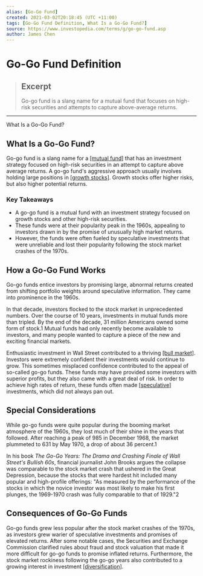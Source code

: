 ```yaml
---
alias: [Go-Go Fund]
created: 2021-03-02T20:18:45 (UTC +11:00)
tags: [Go-Go Fund Definition, What Is a Go-Go Fund?]
source: https://www.investopedia.com/terms/g/go-go-fund.asp
author: James Chen
---
```


# Go-Go Fund Definition

> ## Excerpt
> Go-go fund is a slang name for a mutual fund that focuses on high-risk securities and attempts to capture above-average returns.

---

What Is a Go-Go Fund?
## What Is a Go-Go Fund?

Go-go fund is a slang name for a [[mutual fund]](https://www.investopedia.com/terms/m/mutualfund.asp) that has an investment strategy focused on high-risk securities in an attempt to capture above average returns. A go-go fund's aggressive approach usually involves holding large positions in [[growth stocks]](https://www.investopedia.com/terms/g/growthstock.asp). Growth stocks offer higher risks, but also higher potential returns.

### Key Takeaways

-   A go-go fund is a mutual fund with an investment strategy focused on growth stocks and other high-risk securities.
-   These funds were at their popularity peak in the 1960s, appealing to investors drawn in by the promise of unusually high market returns. 
-   However, the funds were often fueled by speculative investments that were unreliable and lost their popularity following the stock market crashes of the 1970s.

## How a Go-Go Fund Works

Go-go funds entice investors by promising large, abnormal returns created from shifting portfolio weights around speculative information. They came into prominence in the 1960s.

In that decade, investors flocked to the stock market in unprecedented numbers. Over the course of 10 years, investments in mutual funds more than tripled. By the end of the decade, 31 million Americans owned some form of stock.1 Mutual funds had only recently become available to investors, and many people wanted to capture a piece of the new and exciting financial markets.

Enthusiastic investment in Wall Street contributed to a thriving [[bull market]](https://www.investopedia.com/terms/b/bullmarket.asp). Investors were extremely confident their investments would continue to grow. This sometimes misplaced confidence contributed to the appeal of so-called go-go funds. These funds may have provided some investors with superior profits, but they also came with a great deal of risk. In order to achieve high rates of return, these funds often made [[speculative]](https://www.investopedia.com/terms/s/speculativecompany.asp) investments, which did not always pan out.

## Special Considerations

While go-go funds were quite popular during the booming market atmosphere of the 1960s, they lost much of their shine in the years that followed. After reaching a peak of 985 in December 1968, the market plummeted to 631 by May 1970, a drop of about 36 percent.1

In his book _The Go-Go Years: The Drama and Crashing Finale of Wall Street's Bullish 60s_, financial journalist John Brooks argues the collapse was comparable to the stock market crash that ushered in the Great Depression, because the stocks that were hardest hit included many popular and high-profile offerings: "As measured by the performance of the stocks in which the novice investor was most likely to make his first plunges, the 1969-1970 crash was fully comparable to that of 1929."2

## Consequences of Go-Go Funds

Go-go funds grew less popular after the stock market crashes of the 1970s, as investors grew warier of speculative investments and promises of elevated returns. After some notable cases, the Securities and Exchange Commission clarified rules about fraud and stock valuation that made it more difficult for go-go funds to promise inflated returns. Furthermore, the stock market rockiness following the go-go years also contributed to a growing interest in investment [[diversification]](https://www.investopedia.com/terms/d/diversification.asp).
